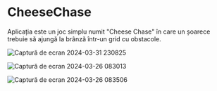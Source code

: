 # CheeseChase
Aplicația este un joc simplu numit "Cheese Chase" în care un șoarece trebuie să ajungă la brânză într-un 
grid cu obstacole.

![Captură de ecran 2024-03-31 230825](https://github.com/Hiperagil1/CheeseChase/assets/126659453/f3e8ba9c-4c28-4877-b6b8-313d65f947f0)

![Captură de ecran 2024-03-26 083013](https://github.com/Hiperagil1/CheeseChase/assets/126659453/b16aaa62-c346-4cb9-9a0e-18511d907d74)

![Captură de ecran 2024-03-26 083506](https://github.com/Hiperagil1/CheeseChase/assets/126659453/d92d52c3-be30-4db2-8dd7-7a74d09a2787)
